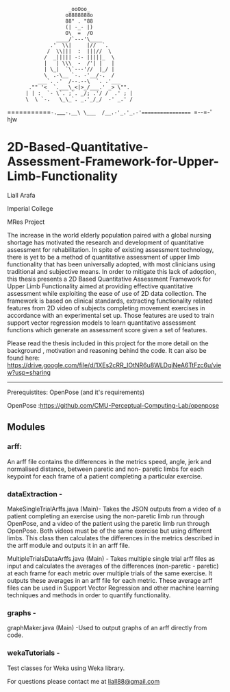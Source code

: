 
                        _ooOoo_
                       o8888888o
                       88" . "88
                       (| -_- |)
                       O\  =  /O
                    ____/`---'\____
                  .'  \\|     |//  `.
                 /  \\|||  :  |||//  \
                /  _||||| -:- |||||_  \
                |   | \\\  -  /'| |   |
                | \_|  `\`---'//  |_/ |
                \  .-\__ `-. -'__/-.  /
              ___`. .'  /--.--\  `. .'___
           ."" '<  `.___\_<|>_/___.' _> \"".
          | | :  `- \`. ;`. _/; .'/ /  .' ; |
          \  \ `-.   \_\_`. _.'_/_/  -' _.' /
===========`-.`___`-.__\ \___  /__.-'_.'_.-'================
                        `=--=-'                    hjw
 



# 2D-Based-Quantitative-Assessment-Framework-for-Upper-Limb-Functionality
Liall Arafa

Imperial College 

MRes Project

The increase in the world elderly population paired with a global nursing shortage has motivated
the research and development of quantitative assessment for rehabilitation. In spite of existing
assessment technology, there is yet to be a method of quantitative assessment of upper limb
functionality that has been universally adopted, with most clinicians using traditional and
subjective means. In order to mitigate this lack of adoption, this thesis presents a 2D Based
Quantitative Assessment Framework for Upper Limb Functionality aimed at providing effective
quantitative assessment while exploiting the ease of use of 2D data collection. The framework is
based on clinical standards, extracting functionality related features from 2D video of subjects
completing movement exercises in accordance with an experimental set up. Those features are
used to train support vector regression models to learn quantitative assessment functions which
generate an assessment score given a set of features.

Please read the thesis included in this project for the more detail on the background , motivation and reasoning behind the code. It can also be found here:
https://drive.google.com/file/d/1XEs2cRR_IOtNR6u8WLDqiNeA6TtFzc6u/view?usp=sharing
_______________

Prerequistites: OpenPose (and it's requirements)

OpenPose :https://github.com/CMU-Perceptual-Computing-Lab/openpose

## Modules

### arff:
An arff file contains the differences in the metrics speed, angle, jerk and normalised distance, between paretic and non- paretic limbs for each keypoint for each frame of a patient completing a particular exercise.

### dataExtraction -
MakeSingleTrialArffs.java (Main)-  Takes the JSON outputs from a video of a patient completing an exercise using the non-paretic limb run through OpenPose, and a video of the patient using the paretic limb run through OpenPose. Both videos must be of the same exercise but using different limbs. This class then calculates the differences in the metrics described in the arff module and outputs it in an arff file.

MultipleTrialsDataArffs.java (Main) - Takes multiple single trial arff files as input and calculates the averages of the differences (non-paretic  -   paretic) at each frame for each metric over multiple trials  of the same exercise. It outputs these averages in an arff file for each metric. These average arff files can be used in Support Vector Regression and other machine learning techniques and methods in order to quantify functionality.

### graphs - 
graphMaker.java (Main) -Used to output graphs of an arff directly from code.

### wekaTutorials  - 
Test classes for Weka using Weka library.


For questions please contact me at liall88@gmail.com
